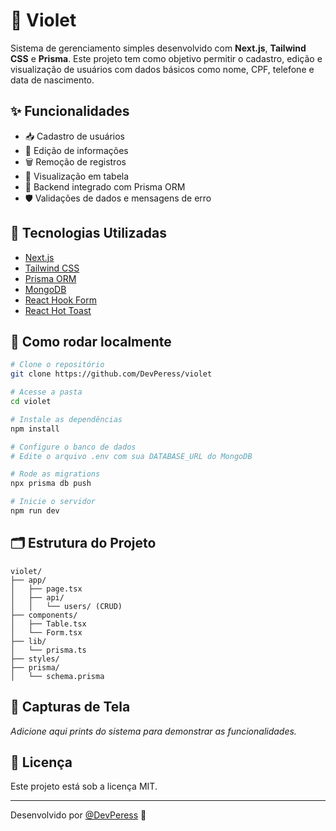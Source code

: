 # 🌸 Violet

Sistema de gerenciamento simples desenvolvido com **Next.js**, **Tailwind CSS** e **Prisma**. Este projeto tem como objetivo permitir o cadastro, edição e visualização de usuários com dados básicos como nome, CPF, telefone e data de nascimento.

## ✨ Funcionalidades

- 📥 Cadastro de usuários
- 📝 Edição de informações
- 🗑️ Remoção de registros
- 🔎 Visualização em tabela
- 🧠 Backend integrado com Prisma ORM
- 🛡️ Validações de dados e mensagens de erro

## 🧰 Tecnologias Utilizadas

- [Next.js](https://nextjs.org/)
- [Tailwind CSS](https://tailwindcss.com/)
- [Prisma ORM](https://www.prisma.io/)
- [MongoDB](https://www.mongodb.com/)
- [React Hook Form](https://react-hook-form.com/)
- [React Hot Toast](https://react-hot-toast.com/)

## 🚀 Como rodar localmente

```bash
# Clone o repositório
git clone https://github.com/DevPeress/violet

# Acesse a pasta
cd violet

# Instale as dependências
npm install

# Configure o banco de dados
# Edite o arquivo .env com sua DATABASE_URL do MongoDB

# Rode as migrations
npx prisma db push

# Inicie o servidor
npm run dev
```

## 🗂️ Estrutura do Projeto

```
violet/
├── app/
│   ├── page.tsx
│   ├── api/
│   │   └── users/ (CRUD)
├── components/
│   ├── Table.tsx
│   └── Form.tsx
├── lib/
│   └── prisma.ts
├── styles/
├── prisma/
│   └── schema.prisma
```

## 📸 Capturas de Tela

*Adicione aqui prints do sistema para demonstrar as funcionalidades.*

## 📄 Licença

Este projeto está sob a licença MIT.

---

Desenvolvido por [@DevPeress](https://github.com/DevPeress) 💜